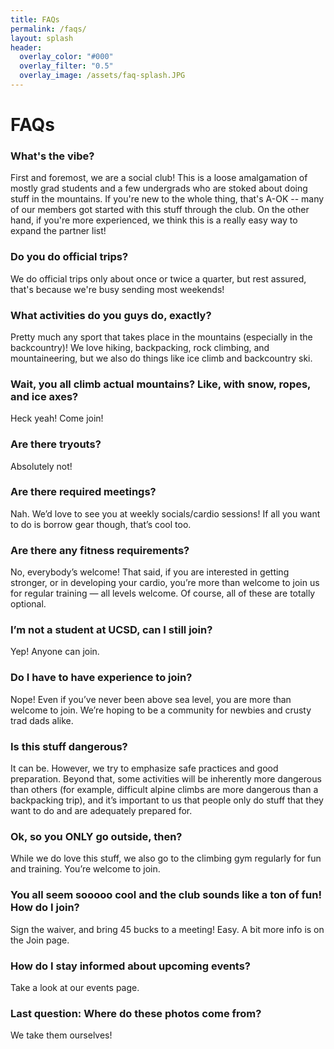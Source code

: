 ```yaml
---
title: FAQs
permalink: /faqs/
layout: splash
header:
  overlay_color: "#000"
  overlay_filter: "0.5"
  overlay_image: /assets/faq-splash.JPG
---
```

# FAQs
### What's the vibe?
First and foremost, we are a social club! This is a loose amalgamation of mostly grad students and a few undergrads who are stoked about doing stuff in the mountains. If you're new to the whole thing, that's A-OK -- many of our members got started with this stuff through the club. On the other hand, if you're more experienced, we think this is a really easy way to expand the partner list! 

### Do you do official trips?
We do official trips only about once or twice a quarter, but rest assured, that's because we're busy sending most weekends! 

### What activities do you guys do, exactly?
Pretty much any sport that takes place in the mountains (especially in the backcountry)! We love hiking, backpacking, rock climbing, and mountaineering, but we also do things like ice climb and backcountry ski.


### Wait, you all climb actual mountains? Like, with snow, ropes, and ice axes?
Heck yeah! Come join!

### Are there tryouts?
Absolutely not!

### Are there required meetings?
Nah. We’d love to see you at weekly socials/cardio sessions! If all you want to do is borrow gear though, that’s cool too.

### Are there any fitness requirements?
No, everybody’s welcome! That said, if you are interested in getting stronger, or in developing your cardio, you’re more than welcome to join us for regular training — all levels welcome. Of course, all of these are totally optional.

### I’m not a student at UCSD, can I still join?
Yep! Anyone can join.

### Do I have to have experience to join?
Nope! Even if you’ve never been above sea level, you are more than welcome to join. We’re hoping to be a community for newbies and crusty trad dads alike.

### Is this stuff dangerous?
It can be. However, we try to emphasize safe practices and good preparation. Beyond that, some activities will be inherently more dangerous than others (for example, difficult alpine climbs are more dangerous than a backpacking trip), and it’s important to us that people only do stuff that they want to do and are adequately prepared for.


### Ok, so you ONLY go outside, then?
While we do love this stuff, we also go to the climbing gym regularly for fun and training. You’re welcome to join.

### You all seem sooooo cool and the club sounds like a ton of fun! How do I join?
Sign the waiver, and bring 45 bucks to a meeting! Easy. A bit more info is on the Join page.

### How do I stay informed about upcoming events?
Take a look at our events page.

### Last question: Where do these photos come from?
We take them ourselves!

